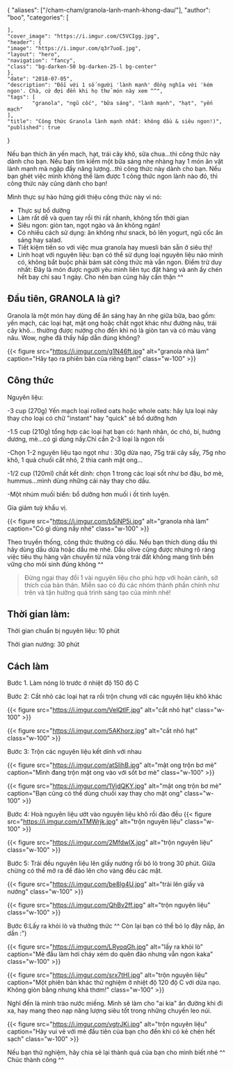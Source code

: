 
{
    "aliases": ["/cham-cham/granola-lanh-manh-khong-dau/"],
    "author": "boo",
    "categories": [
      
    ],
    "cover_image": "https://i.imgur.com/C5VCIgg.jpg",
    "header": {
    "image": "https://i.imgur.com/q3r7uoE.jpg",
    "layout": "hero",
    "navigation": "fancy",
    "class": "bg-darken-50 bg-darken-25-l bg-center"
    },
    "date": "2018-07-05",
    "description": "Đối với 1 số người 'lành mạnh' đồng nghĩa với 'kém ngon'. Chà, cứ đợi đến khi họ thử món này xem ^^",
    "tags": [
            "granola", "ngũ cốc", "bữa sáng", "lành mạnh", "hạt", "yến mạch"
    ],
    "title": "Công thức Granola lành mạnh nhất: không dầu & siêu ngon!)",
    "published": true
}

Nếu bạn thích ăn yến mạch, hạt, trái cây khô, sữa chua...thì công thức này dành cho bạn.
Nếu bạn tìm kiếm một bữa sáng nhẹ nhàng hay 1 món ăn vặt lành mạnh mà ngập đầy năng lượng...thì công thức này dành cho bạn.
Nếu bạn ghét việc mình không thể làm được 1 công thức ngon lành nào đó, thì công thức này cũng dành cho bạn!

Mình thực sự hào hứng giới thiệu công thức này vì nó:

- Thực sự bổ dưỡng
- Làm rất dễ và quen tay rồi thì rất nhanh, không tốn thời gian
- Siêu ngon: giòn tan, ngọt ngào và ăn không ngán!
- Có nhiều cách sử dụng: ăn không như snack, bỏ lên yogurt, ngũ cốc ăn sáng hay salad.
- Tiết kiệm tiền so với việc mua granola hay muesli bán sẵn ở siêu thị!
- Linh hoạt với nguyên liệu: bạn có thể sử dụng loại nguyên liệu nào mình có, không bắt buộc phải bám sát công thức mà vẫn ngon.
Điểm trừ duy nhất: Đây là món được người yêu mình liên tục đặt hàng và anh ấy chén hết bay chỉ sau 1 ngày. Cho nên bạn cũng hãy cẩn thận ^^

## Đầu tiên, GRANOLA là gì?

Granola là một món hay dùng để ăn sáng hay ăn nhẹ giữa bữa, bao gồm: yến mạch, các loại hạt, mật ong hoặc chất ngọt khác như đường nâu, trái cây khô... thường được nướng cho đến khi nó là giòn tan và có màu vàng nâu. Wow, nghe đã thấy hấp dẫn đúng không?

{{< figure src="https://i.imgur.com/g1N46ft.jpg" alt="granola nhà làm" caption="Hãy tạo ra phiên bản của riêng bạn!" class="w-100" >}}

## Công thức

Nguyên liệu:

-3 cup (270g) Yến mạch loại rolled oats hoặc whole oats: hãy lựa loại này thay cho loại có chữ "instant" hay "quick" sẽ bổ dưỡng hơn

-1.5 cup (210g) tổng hợp các loại hạt bạn có: hạnh nhân, óc chó, bí, hướng dương, mè...có gì dùng nấy.Chỉ cần 2-3 loại là ngon rồi

-Chọn 1-2 nguyên liệu tạo ngọt như : 30g dừa nạo, 75g trái cây sấy, 75g nho khô, 1 quả chuối cắt nhỏ, 2 thìa canh mật ong...

-1/2 cup (120ml) chất kết dính: chọn 1 trong các loại sốt như bơ đậu, bơ mè, hummus...mình dùng những cái này thay cho dầu.

-Một nhúm muối biển: bổ dưỡng hơn muối i ốt tinh luyện.

Gia giảm tuỳ khẩu vị.

{{< figure src="https://i.imgur.com/b5iNP5i.jpg" alt="granola nhà làm" caption="Có gì dùng nấy nhé" class="w-100" >}}

Theo truyền thống, công thức thường có dầu. Nếu bạn thích dùng dầu thì hãy dùng dầu dừa hoặc dầu mè nhé. Dầu olive cũng được nhưng rõ ràng việc tiêu thụ hàng vận chuyển từ nửa vòng trái đất không mang tính bền vững cho môi sinh đúng không ^^

> Đừng ngại thay đổi 1 vài nguyên liệu cho phù hợp với hoàn cảnh, sở thích của bản thân. Miễn sao có đủ các nhóm thành phần chính như trên và tận hưởng quá trình sáng tạo của mình nhé!

## Thời gian làm:

Thời gian chuẩn bị nguyên liệu: 10 phút

Thời gian nướng: 30 phút

## Cách làm

Bước 1. Làm nóng lò trước ở nhiệt độ 150 độ C

Bước 2: Cắt nhỏ các loại hạt ra rồi trộn chung với các nguyên liệu khô khác

{{< figure src="https://i.imgur.com/VelQtIF.jpg" alt="cắt nhỏ hạt" class="w-100" >}}

{{< figure src="https://i.imgur.com/5AKhorz.jpg" alt="cắt nhỏ hạt" class="w-100" >}}

Bước 3: Trộn các nguyên liệu kết dính với nhau

{{< figure src="https://i.imgur.com/atSlihB.jpg" alt="mật ong trộn bơ mè" caption="Mình đang trộn mật ong vào với sốt bơ mè" class="w-100" >}}

{{< figure src="https://i.imgur.com/1VjdQKY.jpg" alt="mật ong trộn bơ mè" caption="Bạn cũng có thể dùng chuối xay thay cho mật ong" class="w-100" >}}

Bước 4: Hoà nguyên liệu ướt vào nguyên liệu khô rồi đảo đều
{{< figure src="https://i.imgur.com/xTMWrjk.jpg" alt="trộn nguyên liệu" class="w-100" >}}

{{< figure src="https://i.imgur.com/2MfdwIX.jpg" alt="trộn nguyên liệu" class="w-100" >}}

Bước 5: Trải đều nguyên liệu lên giấy nướng rồi bỏ lò trong 30 phút. Giữa chừng có thể mở ra để đảo lên cho vàng đều các mặt.

{{< figure src="https://i.imgur.com/be8lg4U.jpg" alt="trải lên giấy và nướng" class="w-100" >}}

{{< figure src="https://i.imgur.com/QhBv2ff.jpg" alt="trộn nguyên liệu" class="w-100" >}}

Bước 6:Lấy ra khỏi lò và thưởng thức ^^ Còn lại bạn có thể bỏ lọ đậy nắp, ăn dần :")

{{< figure src="https://i.imgur.com/LRyoqGh.jpg" alt="lấy ra khỏi lò" caption="Mẻ đầu làm hơi cháy xém do quên đảo nhưng vẫn ngon kaka" class="w-100" >}}

{{< figure src="https://i.imgur.com/srx7tHI.jpg" alt="trộn nguyên liệu" caption="Một phiên bản khác thử nghiệm ở nhiệt độ 120 độ C với dừa nạo. Không giòn bằng nhưng khá thơm!" class="w-100" >}}

Nghĩ đến là mình trào nước miếng. Mình sẽ làm cho "ai kia" ăn đường khi đi xa, hay mang theo nạp năng lượng siêu tốt trong những chuyến leo núi.

{{< figure src="https://i.imgur.com/vgtrJKi.jpg" alt="trộn nguyên liệu" caption="Hãy vui vẻ với mẻ đầu tiên của bạn cho đến khi có kẻ chén hết sạch" class="w-100" >}}

Nếu bạn thử nghiệm, hãy chia sẻ lại thành quả của bạn cho mình biết nhé ^^ Chúc thành công ^^
